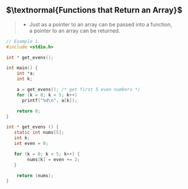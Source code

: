## $\textnormal{Functions that Return an Array}$

> - Just as a pointer to an array can be passed into a function, <br />
    a pointer to an array can be returned.

```c
// Example 1.
#include <stdio.h>

int * get_evens();

int main() {
    int *a;
    int k;

    a = get_evens(); /* get first 5 even numbers */
    for (k = 0; k < 5; k++)
      printf("%d\n", a[k]);

    return 0;
}

int * get_evens () {
   static int nums[5];
   int k;
   int even = 0;

   for (k = 0; k < 5; k++) {
        nums[k] = even += 2;
   }

    return (nums);
}
```
